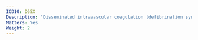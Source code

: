 ```yaml
---
ICD10: D65X
Description: "Disseminated intravascular coagulation [defibrination syndrome]"
Matters: Yes
Weight: 2
---
```

